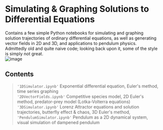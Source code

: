 # Simulating & Graphing Solutions to Differential Equations
Contains a few simple Python notebooks for simulating and graphing solution trajectories of ordinary differential equations, as well as generating vector fields in 2D and 3D, and applications to pendulum physics. Admittedly old and quite naive code; looking back upon it, some of the style is simply not great.
<br/>
![image](https://upload.wikimedia.org/wikipedia/commons/thumb/c/cd/Elmer-pump-heatequation.png/350px-Elmer-pump-heatequation.png)

## Contents 
> `'1DSimulator.ipynb'`  Exponential differential equation, Euler's method, time series graphing \
> `'2DVectorFields.ipynb'`  Competitive species model, 2D Euler's method, predator-prey model (Lotka-Volterra equations) \
> `'3DSimulator.ipynb'`  Lorenz Attractor equations and solution trajectories, butterfly effect & chaos, 3D Euler's method,  \
> `'PendulumSimulator.ipynb'`  Pendulum as a 2D dynamical system, visual simulation of dampened pendulum

<!---
1DSimulator.ipynb
2DVectorFields.ipynb
3DSimulator.ipynb
PendulumSimulator.ipynb
--->
